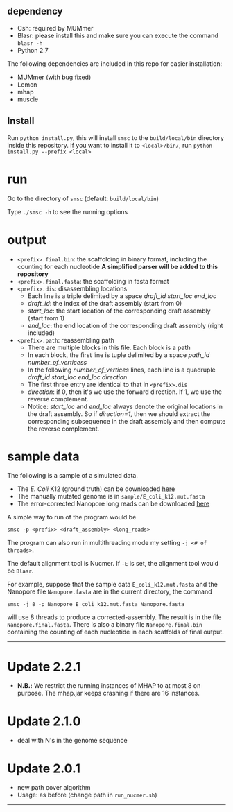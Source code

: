 ## dependency

* Csh: required by MUMmer
* Blasr: please install this and make sure you can execute the command `blasr -h`
* Python 2.7

The following dependencies are included in this repo for easier installation:

* MUMmer (with bug fixed)
* Lemon
* mhap
* muscle

## Install

Run `python install.py`, this will install `smsc` to the `build/local/bin` directory inside this repository. If you want to install it to `<local>/bin/`, run `python install.py --prefix <local>`

# run

Go to the directory of `smsc` (default: `build/local/bin`)

Type `./smsc -h` to see the running options

# output

* `<prefix>.final.bin`: the scaffolding in binary format, including the counting for each nucleotide **A simplified parser will be added to this repository**
* `<prefix>.final.fasta`: the scaffolding in fasta format
* `<prefix>.dis`: disassembling locations
    * Each line is a triple delimited by a space *draft_id start_loc end_loc*
    * *draft_id*: the index of the draft assembly (start from 0)
    * *start_loc*: the start location of the corresponding draft assembly (start from 1)
    * *end_loc*: the end location of the corresponding draft assembly (right included)
* `<prefix>.path`: reassembling path
    * There are multiple blocks in this file. Each block is a path
    * In each block, the first line is tuple delimited by a space *path_id number_of_verticess*
    * In the following *number_of_vertices* lines, each line is a quadruple *draft_id start_loc end_loc direction*
    * The first three entry are identical to that in `<prefix>.dis`
    * *direction*: if 0, then it's we use the forward direction. If 1, we use the reverse complement.
    * Notice: *start_loc* and *end_loc* always denote the original locations in the draft assembly. So if *direction=1*, then we should extract the corresponding subsequence in the draft assembly and then compute the reverse complement.

# sample data

The following is a sample of a simulated data.

* The *E. Coli* K12 (ground truth) can be downloaded [here](http://www.ncbi.nlm.nih.gov/nuccore/NC_000913)
* The manually mutated genome is in `sample/E_coli_k12.mut.fasta`
* The error-corrected Nanopore long reads can be downloaded [here](http://labshare.cshl.edu/shares/schatzlab/www-data/nanocorr/2015.07.07/ecoli_ONT_Nanocorr_Corrected_reads.fa.gz)

A simple way to run of the program would be
```
smsc -p <prefix> <draft_assembly> <long_reads>
```

The program can also run in multithreading mode my setting `-j <# of threads>`.

The default alignment tool is Nucmer. If `-E` is set, the alignment tool would be `Blasr`.

For example, suppose that the sample data `E_coli_k12.mut.fasta` and the Nanopore file `Nanopore.fasta` are in the current directory, the command 
```
smsc -j 8 -p Nanopore E_coli_k12.mut.fasta Nanopore.fasta
``` 
will use 8 threads to produce a corrected-assembly. The result is in the file `Nanopore.final.fasta`. There is also a binary file `Nanopore.final.bin` containing the counting of each nucleotide in each scaffolds of final output.


---

# Update 2.2.1

* **N.B.:** We restrict the running instances of MHAP to at most 8 on purpose. The mhap.jar keeps crashing if there are 16 instances.

# Update 2.1.0
* deal with N's in the genome sequence

# Update 2.0.1
* new path cover algorithm
* Usage: as before (change path in `run_nucmer.sh`)

---
